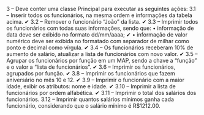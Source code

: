 3 – Deve conter uma classe Principal para executar as seguintes ações:
3.1 – Inserir todos os funcionários, na mesma ordem e informações da tabela acima. ✔
3.2 – Remover o funcionário “João” da lista. ✔
3.3 – Imprimir todos os funcionários com todas suas informações, sendo que:
• informação de data deve ser exibido no formato dd/mm/aaaa; ✔
• informação de valor numérico deve ser exibida no formatado com separador de 
milhar como ponto e decimal como vírgula. ✔
3.4 – Os funcionários receberam 10% de aumento de salário, atualizar a 
lista de funcionários com novo valor. ✔
3.5 – Agrupar os funcionários por função em um MAP, sendo a chave a “função” e 
o valor a “lista de funcionários”. ✔
3.6 – Imprimir os funcionários, agrupados por função. ✔
3.8 – Imprimir os funcionários que fazem aniversário no mês 10 e 12. ✔
3.9 – Imprimir o funcionário com a maior idade, exibir os atributos: nome e idade. ✔
3.10 – Imprimir a lista de funcionários por ordem alfabética. ✔
3.11 – Imprimir o total dos salários dos funcionários.
3.12 – Imprimir quantos salários mínimos ganha cada funcionário, 
considerando que o salário mínimo é R$1212.00.